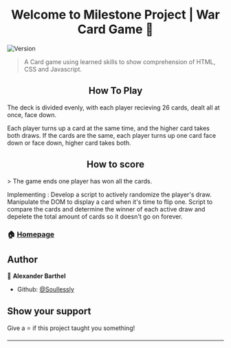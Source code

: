 <h1 align="center">Welcome to Milestone Project | War Card Game 👋</h1>
<p>
  <img alt="Version" src="https://img.shields.io/badge/version-0.2-blue.svg?cacheSeconds=2592000" />
</p>

> A Card game using learned skills to show comprehension of HTML, CSS and Javascript.

<h2 align="center">How To Play</h2>
The deck is divided evenly, with each player recieving 26 cards, dealt all at once, face down.

Each player turns up a card at the same time, and the higher card takes both draws.
If the cards are the same, each player turns up one card face down or face down, higher card takes both.

<h2 align="center">How to score</h2>
> The game ends one player has won all the cards.

<p>
Implementing : 
Develop a script to actively randomize the player's draw.
Manipulate the DOM to display a card when it's time to flip one.
Script to compare the cards and determine the winner of each active draw and depelete the total amount of cards so it doesn't go on forever.</p>



### 🏠 [Homepage](https://github.com/Soullessly/Milestone-Project-I)

## Author

👤 **Alexander Barthel**

* Github: [@Soullessly](https://github.com/Soullessly)

## Show your support

Give a ⭐️ if this project taught you something!

***
